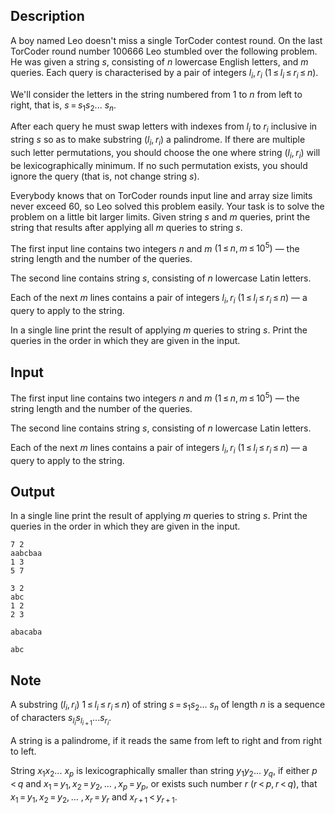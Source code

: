 ## Description

<div><p>A boy named Leo doesn't miss a single TorCoder contest round. On the last TorCoder round number 100666 Leo stumbled over the following problem. He was given a string <span class="tex-span"><i>s</i></span>, consisting of <span class="tex-span"><i>n</i></span> lowercase English letters, and <span class="tex-span"><i>m</i></span> queries. Each query is characterised by a pair of integers <span class="tex-span"><i>l</i><sub class="lower-index"><i>i</i></sub>, <i>r</i><sub class="lower-index"><i>i</i></sub></span> <span class="tex-span">(1 ≤ <i>l</i><sub class="lower-index"><i>i</i></sub> ≤ <i>r</i><sub class="lower-index"><i>i</i></sub> ≤ <i>n</i>)</span>. </p><p>We'll consider the letters in the string numbered from 1 to <span class="tex-span"><i>n</i></span> from left to right, that is, <span class="tex-span"><i>s</i> = <i>s</i><sub class="lower-index">1</sub><i>s</i><sub class="lower-index">2</sub>... <i>s</i><sub class="lower-index"><i>n</i></sub></span>. </p><p>After each query he must swap letters with indexes from <span class="tex-span"><i>l</i><sub class="lower-index"><i>i</i></sub></span> to <span class="tex-span"><i>r</i><sub class="lower-index"><i>i</i></sub></span> inclusive in string <span class="tex-span"><i>s</i></span> so as to make substring <span class="tex-span">(<i>l</i><sub class="lower-index"><i>i</i></sub>, <i>r</i><sub class="lower-index"><i>i</i></sub>)</span> a palindrome. If there are multiple such letter permutations, you should choose the one where string <span class="tex-span">(<i>l</i><sub class="lower-index"><i>i</i></sub>, <i>r</i><sub class="lower-index"><i>i</i></sub>)</span> will be lexicographically minimum. If no such permutation exists, you should ignore the query (that is, not change string <span class="tex-span"><i>s</i></span>).</p><p>Everybody knows that on TorCoder rounds input line and array size limits never exceed <span class="tex-span">60</span>, so Leo solved this problem easily. Your task is to solve the problem on a little bit larger limits. Given string <span class="tex-span"><i>s</i></span> and <span class="tex-span"><i>m</i></span> queries, print the string that results after applying all <span class="tex-span"><i>m</i></span> queries to string <span class="tex-span"><i>s</i></span>.</p></div><div class="input-specification"><p>The first input line contains two integers <span class="tex-span"><i>n</i></span> and <span class="tex-span"><i>m</i></span> <span class="tex-span">(1 ≤ <i>n</i>, <i>m</i> ≤ 10<sup class="upper-index">5</sup>)</span> — the string length and the number of the queries.</p><p>The second line contains string <span class="tex-span"><i>s</i></span>, consisting of <span class="tex-span"><i>n</i></span> lowercase Latin letters.</p><p>Each of the next <span class="tex-span"><i>m</i></span> lines contains a pair of integers <span class="tex-span"><i>l</i><sub class="lower-index"><i>i</i></sub>, <i>r</i><sub class="lower-index"><i>i</i></sub></span> (<span class="tex-span">1 ≤ <i>l</i><sub class="lower-index"><i>i</i></sub> ≤ <i>r</i><sub class="lower-index"><i>i</i></sub> ≤ <i>n</i></span>) — a query to apply to the string. </p></div><div class="output-specification"><p>In a single line print the result of applying <span class="tex-span"><i>m</i></span> queries to string <span class="tex-span"><i>s</i></span>. Print the queries in the order in which they are given in the input.</p></div>

## Input

<p>The first input line contains two integers <span class="tex-span"><i>n</i></span> and <span class="tex-span"><i>m</i></span> <span class="tex-span">(1 ≤ <i>n</i>, <i>m</i> ≤ 10<sup class="upper-index">5</sup>)</span> — the string length and the number of the queries.</p><p>The second line contains string <span class="tex-span"><i>s</i></span>, consisting of <span class="tex-span"><i>n</i></span> lowercase Latin letters.</p><p>Each of the next <span class="tex-span"><i>m</i></span> lines contains a pair of integers <span class="tex-span"><i>l</i><sub class="lower-index"><i>i</i></sub>, <i>r</i><sub class="lower-index"><i>i</i></sub></span> (<span class="tex-span">1 ≤ <i>l</i><sub class="lower-index"><i>i</i></sub> ≤ <i>r</i><sub class="lower-index"><i>i</i></sub> ≤ <i>n</i></span>) — a query to apply to the string. </p>

## Output

<p>In a single line print the result of applying <span class="tex-span"><i>m</i></span> queries to string <span class="tex-span"><i>s</i></span>. Print the queries in the order in which they are given in the input.</p>





```input1
7 2
aabcbaa
1 3
5 7

```




```input2
3 2
abc
1 2
2 3

```




```output1
abacaba

```




```output2
abc

```



## Note

<p>A <span class="tex-font-style-it">substring</span> <span class="tex-span">(<i>l</i><sub class="lower-index"><i>i</i></sub>, <i>r</i><sub class="lower-index"><i>i</i></sub>)</span> <span class="tex-span">1 ≤ <i>l</i><sub class="lower-index"><i>i</i></sub> ≤ <i>r</i><sub class="lower-index"><i>i</i></sub> ≤ <i>n</i>)</span> of string <span class="tex-span"><i>s</i> = <i>s</i><sub class="lower-index">1</sub><i>s</i><sub class="lower-index">2</sub>... <i>s</i><sub class="lower-index"><i>n</i></sub></span> of length <span class="tex-span"><i>n</i></span> is a sequence of characters <span class="tex-span"><i>s</i><sub class="lower-index"><i>l</i><sub class="lower-index"><i>i</i></sub></sub><i>s</i><sub class="lower-index"><i>l</i><sub class="lower-index"><i>i</i> + 1</sub></sub>...<i>s</i><sub class="lower-index"><i>r</i><sub class="lower-index"><i>i</i></sub></sub></span>.</p><p>A string is a <span class="tex-font-style-it">palindrome</span>, if it reads the same from left to right and from right to left.</p><p>String <span class="tex-span"><i>x</i><sub class="lower-index">1</sub><i>x</i><sub class="lower-index">2</sub>... <i>x</i><sub class="lower-index"><i>p</i></sub></span> is <span class="tex-font-style-it">lexicographically smaller</span> than string <span class="tex-span"><i>y</i><sub class="lower-index">1</sub><i>y</i><sub class="lower-index">2</sub>... <i>y</i><sub class="lower-index"><i>q</i></sub></span>, if either <span class="tex-span"><i>p</i> &lt; <i>q</i></span> and <span class="tex-span"><i>x</i><sub class="lower-index">1</sub> = <i>y</i><sub class="lower-index">1</sub>, <i>x</i><sub class="lower-index">2</sub> = <i>y</i><sub class="lower-index">2</sub>, ... , <i>x</i><sub class="lower-index"><i>p</i></sub> = <i>y</i><sub class="lower-index"><i>p</i></sub></span>, or exists such number <span class="tex-span"><i>r</i></span> <span class="tex-span">(<i>r</i> &lt; <i>p</i>, <i>r</i> &lt; <i>q</i>)</span>, that <span class="tex-span"><i>x</i><sub class="lower-index">1</sub> = <i>y</i><sub class="lower-index">1</sub>, <i>x</i><sub class="lower-index">2</sub> = <i>y</i><sub class="lower-index">2</sub>, ... , <i>x</i><sub class="lower-index"><i>r</i></sub> = <i>y</i><sub class="lower-index"><i>r</i></sub></span> and <span class="tex-span"><i>x</i><sub class="lower-index"><i>r</i> + 1</sub> &lt; <i>y</i><sub class="lower-index"><i>r</i> + 1</sub></span>.</p>

